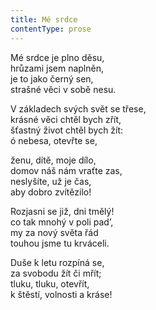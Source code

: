 ```yaml
---
title: Mé srdce
contentType: prose
---
```


Mé srdce je plno děsu,  
hrůzami jsem naplněn,  
je to jako černý sen,  
strašné věci v sobě nesu.

V základech svých svět se třese,  
krásné věci chtěl bych zřít,  
šťastný život chtěl bych žít:  
ó nebesa, otevřte se,

ženu, dítě, moje dílo,  
domov náš nám vraťte zas,  
neslyšíte, už je čas,  
aby dobro zvítězilo!

Rozjasni se již, dni tmělý!  
co tak mnohý v poli pad’,  
my za nový světa řád  
touhou jsme tu krváceli.

Duše k letu rozpíná se,  
za svobodu žít či mřít;  
tluku, tluku, otevřít,  
k štěstí, volnosti a kráse!
